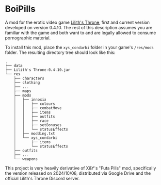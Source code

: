 # BoiPills
A mod for the erotic video game [Lilith's Throne](https://github.com/Innoxia/liliths-throne-public), first and current version developed on version 0.4.10. The rest of this description assumes you are familiar with the game and both want to and are legally allowed to consume pornographic material.

To install this mod, place the `xys_condarbi` folder in your game's `/res/mods` folder. The resulting directory tree should look like this:
```
.
├── data
├── Lilith's Throne-0.4.10.jar
└── res
    ├── characters
    ├── clothing
    ├── ...
    ├── maps
    ├── mods
    │   ├── innoxia
    │   │   ├── colours
    │   │   ├── combatMove
    │   │   ├── items
    │   │   ├── outfits
    │   │   ├── race
    │   │   ├── setBonuses
    │   │   └── statusEffects
    │   ├── modding.txt
    │   └── xys_condarbi
    │       ├── items
    │       └── statusEffects
    ├── outfits
    ├── ...
    └── weapons
```




This project is very heavily derivative of X&Y's "Futa Pills" mod, specifically the version released on 2024/10/08, distributed via Google Drive and the official Lilith's Throne Discord server.
